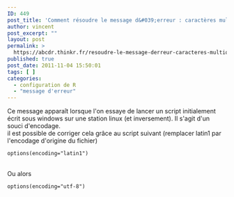 ```yaml
---
ID: 449
post_title: 'Comment résoudre le message d&#039;erreur : caractères multioctets incorrects ?'
author: vincent
post_excerpt: ""
layout: post
permalink: >
  https://abcdr.thinkr.fr/resoudre-le-message-derreur-caracteres-multioctets-incorrects/
published: true
post_date: 2011-11-04 15:50:01
tags: [ ]
categories:
  - configuration de R
  - "message d'erreur"
---
```

Ce message apparaît lorsque l'on essaye de lancer un script initialement écrit sous windows sur une station linux (et inversement).
Il s'agit d'un souci d'encodage.
 <br />
il est possible de corriger cela grâce au script suivant (remplacer latin1 par l'encodage d'origine du fichier)
<br /><pre><code>options(encoding="latin1")</code></pre>
<br />Ou alors <br />
<pre><code>options(encoding="utf-8")</code></pre>